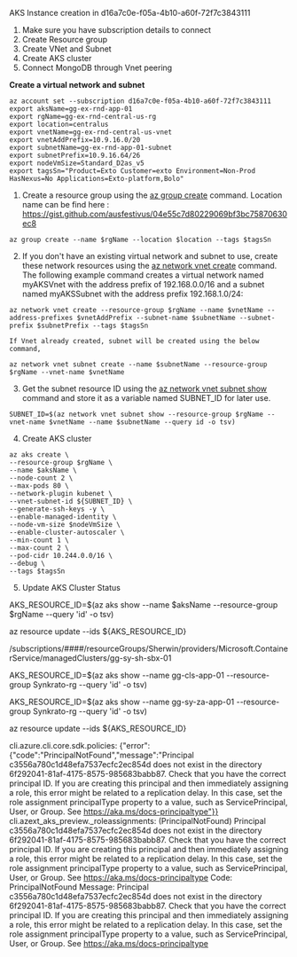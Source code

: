 
AKS Instance creation in d16a7c0e-f05a-4b10-a60f-72f7c3843111

1. Make sure you have subscription details to connect
2. Create Resource group
3. Create VNet and Subnet
4. Create AKS cluster
5. Connect MongoDB through Vnet peering

**Create a virtual network and subnet**
```
az account set --subscription d16a7c0e-f05a-4b10-a60f-72f7c3843111
export aksName=gg-ex-rnd-app-01
export rgName=gg-ex-rnd-central-us-rg
export location=centralus 
export vnetName=gg-ex-rnd-central-us-vnet
export vnetAddPrefix=10.9.16.0/20
export subnetName=gg-ex-rnd-app-01-subnet
export subnetPrefix=10.9.16.64/26
export nodeVmSize=Standard_D2as_v5
export tagsSn="Product=Exto Customer=exto Environment=Non-Prod HasNexus=No Applications=Exto-platform,Bolo"

```

1. Create a resource group using the [az group create](https://learn.microsoft.com/en-us/cli/azure/group#az_group_create) command. Location name can be find here :  https://gist.github.com/ausfestivus/04e55c7d80229069bf3bc75870630ec8
```
az group create --name $rgName --location $location --tags $tagsSn
```
2. If you don't have an existing virtual network and subnet to use, create these network resources using the [az network vnet create](https://learn.microsoft.com/en-us/cli/azure/network/vnet#az_network_vnet_create) command. The following example command creates a virtual network named myAKSVnet with the address prefix of 192.168.0.0/16 and a subnet named myAKSSubnet with the address prefix 192.168.1.0/24:

```
az network vnet create --resource-group $rgName --name $vnetName --address-prefixes $vnetAddPrefix --subnet-name $subnetName --subnet-prefix $subnetPrefix --tags $tagsSn

If Vnet already created, subnet will be created using the below command,

az network vnet subnet create --name $subnetName --resource-group $rgName --vnet-name $vnetName

```

3. Get the subnet resource ID using the [az network vnet subnet show](https://learn.microsoft.com/en-us/cli/azure/network/vnet/subnet#az_network_vnet_subnet_show) command and store it as a variable named SUBNET_ID for later use.

```
SUBNET_ID=$(az network vnet subnet show --resource-group $rgName --vnet-name $vnetName --name $subnetName --query id -o tsv)
```
4. Create AKS cluster
```
az aks create \
--resource-group $rgName \
--name $aksName \
--node-count 2 \
--max-pods 80 \
--network-plugin kubenet \
--vnet-subnet-id ${SUBNET_ID} \
--generate-ssh-keys -y \
--enable-managed-identity \
--node-vm-size $nodeVmSize \
--enable-cluster-autoscaler \
--min-count 1 \
--max-count 2 \
--pod-cidr 10.244.0.0/16 \
--debug \
--tags $tagsSn
```

5. Update AKS Cluster Status

AKS_RESOURCE_ID=$(az aks show --name $aksName --resource-group $rgName --query 'id' -o tsv)

az resource update --ids ${AKS_RESOURCE_ID}

/subscriptions/####/resourceGroups/Sherwin/providers/Microsoft.ContainerService/managedClusters/gg-sy-sh-sbx-01

AKS_RESOURCE_ID=$(az aks show --name gg-cls-app-01 --resource-group Synkrato-rg --query 'id' -o tsv)

AKS_RESOURCE_ID=$(az aks show --name gg-sy-za-app-01 --resource-group Synkrato-rg --query 'id' -o tsv)

az resource update --ids ${AKS_RESOURCE_ID}


cli.azure.cli.core.sdk.policies: {"error":{"code":"PrincipalNotFound","message":"Principal c3556a780c1d48efa7537ecfc2ec854d does not exist in the directory 6f292041-81af-4175-8575-985683babb87. Check that you have the correct principal ID. If you are creating this principal and then immediately assigning a role, this error might be related to a replication delay. In this case, set the role assignment principalType property to a value, such as ServicePrincipal, User, or Group.  See https://aka.ms/docs-principaltype"}}
cli.azext_aks_preview._roleassignments: (PrincipalNotFound) Principal c3556a780c1d48efa7537ecfc2ec854d does not exist in the directory 6f292041-81af-4175-8575-985683babb87. Check that you have the correct principal ID. If you are creating this principal and then immediately assigning a role, this error might be related to a replication delay. In this case, set the role assignment principalType property to a value, such as ServicePrincipal, User, or Group.  See https://aka.ms/docs-principaltype
Code: PrincipalNotFound
Message: Principal c3556a780c1d48efa7537ecfc2ec854d does not exist in the directory 6f292041-81af-4175-8575-985683babb87. Check that you have the correct principal ID. If you are creating this principal and then immediately assigning a role, this error might be related to a replication delay. In this case, set the role assignment principalType property to a value, such as ServicePrincipal, User, or Group.  See https://aka.ms/docs-principaltype

